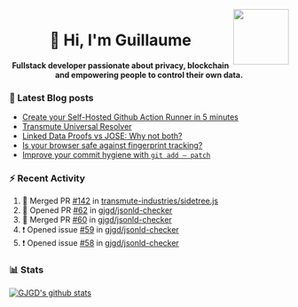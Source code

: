 <img align='right' src='https://user-images.githubusercontent.com/5713670/87202985-820dcb80-c2b6-11ea-9f56-7ec461c497c3.gif' width='100"'>

<h1 align="center">👋 Hi, I'm Guillaume</h1>
<h4 align="center">Fullstack developer passionate about privacy, blockchain and empowering people to control their own data.

### 📝 Latest Blog posts

<!-- BLOG-POST-LIST:START -->
- [Create your Self-Hosted Github Action Runner in 5 minutes](https://medium.com/@gjgd/create-your-self-hosted-github-action-runner-in-5-minutes-a9eff615edc4?source=rss-35e0d58bf235------2)
- [Transmute Universal Resolver](https://medium.com/transmute-techtalk/transmute-universal-resolver-b6c8509858f?source=rss-35e0d58bf235------2)
- [Linked Data Proofs vs JOSE: Why not both?](https://medium.com/transmute-techtalk/linked-data-proofs-vs-jose-why-not-both-1594393418cc?source=rss-35e0d58bf235------2)
- [Is your browser safe against fingerprint tracking?](https://medium.com/@gjgd/is-your-browser-safe-against-fingerprint-tracking-6126952b805b?source=rss-35e0d58bf235------2)
- [Improve your commit hygiene with `git add — patch`](https://medium.com/transmute-techtalk/improve-your-commit-hygiene-with-git-add-patch-3b7dd9c117c4?source=rss-35e0d58bf235------2)
<!-- BLOG-POST-LIST:END -->

### :zap: Recent Activity

<!--START_SECTION:activity-->
1. 🎉 Merged PR [#142](https://github.com/transmute-industries/sidetree.js/pull/142) in [transmute-industries/sidetree.js](https://github.com/transmute-industries/sidetree.js)
2. 💪 Opened PR [#62](https://github.com/gjgd/jsonld-checker/pull/62) in [gjgd/jsonld-checker](https://github.com/gjgd/jsonld-checker)
3. 🎉 Merged PR [#60](https://github.com/gjgd/jsonld-checker/pull/60) in [gjgd/jsonld-checker](https://github.com/gjgd/jsonld-checker)
4. ❗️ Opened issue [#59](https://github.com/gjgd/jsonld-checker/issues/59) in [gjgd/jsonld-checker](https://github.com/gjgd/jsonld-checker)
5. ❗️ Opened issue [#58](https://github.com/gjgd/jsonld-checker/issues/58) in [gjgd/jsonld-checker](https://github.com/gjgd/jsonld-checker)
<!--END_SECTION:activity-->

### 📊 Stats

[![GJGD's github stats](https://github-readme-stats.vercel.app/api?username=gjgd&count_private=true&show_icons=true&custom_title=My%20Github%20Stats)](https://github.com/anuraghazra/github-readme-stats)
